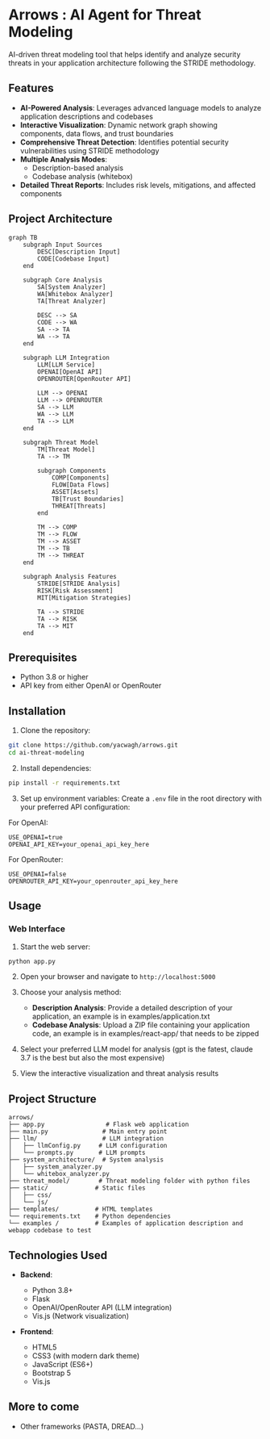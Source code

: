 # Arrows : AI Agent for Threat Modeling

AI-driven threat modeling tool that helps identify and analyze security threats in your application architecture following the STRIDE methodology.

## Features

- **AI-Powered Analysis**: Leverages advanced language models to analyze application descriptions and codebases
- **Interactive Visualization**: Dynamic network graph showing components, data flows, and trust boundaries
- **Comprehensive Threat Detection**: Identifies potential security vulnerabilities using STRIDE methodology
- **Multiple Analysis Modes**:
  - Description-based analysis
  - Codebase analysis (whitebox)
- **Detailed Threat Reports**: Includes risk levels, mitigations, and affected components

## Project Architecture

```mermaid
graph TB
    subgraph Input Sources
        DESC[Description Input]
        CODE[Codebase Input]
    end

    subgraph Core Analysis
        SA[System Analyzer]
        WA[Whitebox Analyzer]
        TA[Threat Analyzer]
        
        DESC --> SA
        CODE --> WA
        SA --> TA
        WA --> TA
    end

    subgraph LLM Integration
        LLM[LLM Service]
        OPENAI[OpenAI API]
        OPENROUTER[OpenRouter API]
        
        LLM --> OPENAI
        LLM --> OPENROUTER
        SA --> LLM
        WA --> LLM
        TA --> LLM
    end

    subgraph Threat Model
        TM[Threat Model]
        TA --> TM
        
        subgraph Components
            COMP[Components]
            FLOW[Data Flows]
            ASSET[Assets]
            TB[Trust Boundaries]
            THREAT[Threats]
        end
        
        TM --> COMP
        TM --> FLOW
        TM --> ASSET
        TM --> TB
        TM --> THREAT
    end

    subgraph Analysis Features
        STRIDE[STRIDE Analysis]
        RISK[Risk Assessment]
        MIT[Mitigation Strategies]
        
        TA --> STRIDE
        TA --> RISK
        TA --> MIT
    end
```

## Prerequisites

- Python 3.8 or higher
- API key from either OpenAI or OpenRouter

## Installation

1. Clone the repository:
```bash
git clone https://github.com/yacwagh/arrows.git
cd ai-threat-modeling
```

2. Install dependencies:
```bash
pip install -r requirements.txt
```

3. Set up environment variables:
Create a `.env` file in the root directory with your preferred API configuration:

For OpenAI:
```
USE_OPENAI=true
OPENAI_API_KEY=your_openai_api_key_here
```

For OpenRouter:
```
USE_OPENAI=false
OPENROUTER_API_KEY=your_openrouter_api_key_here
```

## Usage

### Web Interface

1. Start the web server:
```bash
python app.py
```

2. Open your browser and navigate to `http://localhost:5000`

3. Choose your analysis method:
   - **Description Analysis**: Provide a detailed description of your application, an example is in examples/application.txt
   - **Codebase Analysis**: Upload a ZIP file containing your application code, an example is in examples/react-app/ that needs to be zipped

4. Select your preferred LLM model for analysis (gpt is the fatest, claude 3.7 is the best but also the most expensive)

5. View the interactive visualization and threat analysis results

## Project Structure

```
arrows/
├── app.py                 # Flask web application
├── main.py               # Main entry point
├── llm/                  # LLM integration
│   ├── llmConfig.py     # LLM configuration
│   └── prompts.py       # LLM prompts
├── system_architecture/  # System analysis
│   ├── system_analyzer.py
│   └── whitebox_analyzer.py
├── threat_model/        # Threat modeling folder with python files
├── static/             # Static files
│   ├── css/
│   └── js/
├── templates/          # HTML templates
└── requirements.txt    # Python dependencies
└── examples /          # Examples of application description and webapp codebase to test
```

## Technologies Used

- **Backend**:
  - Python 3.8+
  - Flask
  - OpenAI/OpenRouter API (LLM integration)
  - Vis.js (Network visualization)

- **Frontend**:
  - HTML5
  - CSS3 (with modern dark theme)
  - JavaScript (ES6+)
  - Bootstrap 5
  - Vis.js

## More to come

- Other frameworks (PASTA, DREAD...)

